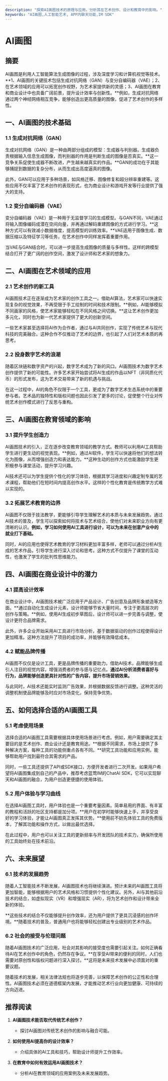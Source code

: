 ```yaml
---
description: "探索AI画图技术的原理与应用，分析其在艺术创作、设计和教育中的影响。"
keywords: "AI画图,人工智能艺术, APP内聊天功能,IM SDK"
---
```

# AI画图

## 摘要

AI画图是利用人工智能算法生成图像的过程，涉及深度学习和计算机视觉等技术。**1、AI画图的关键技术包括生成对抗网络（GAN）与变分自编码器（VAE）；2、在艺术领域的应用可以拓宽创作视野，为艺术家提供新的灵感；3、AI画图在教育和商业设计中也具备广阔前景，提升设计效率与创新性。**例如，生成对抗网络通过两个神经网络相互竞争，能够创造出更高质量的图像，促进了艺术创作的多样性。

## 一、AI画图的技术基础

### 1.1 生成对抗网络（GAN）

生成对抗网络（GAN）是一种由两部分组成的模型：生成器与判别器。生成器负责根据输入信息生成图像，而判别器的作用是判断生成的图像是否真实。**这一竞争关系促使生成器不断改进，产生越来越真实的作品。**GAN的成功在于其能够捕捉到数据的复杂分布，从而生成出高度逼真的图像。

此外，GAN可以应用于多种场景，如风格迁移、图像修复和超分辨率重建等。这些应用不仅丰富了艺术创作的表现形式，也为商业设计和游戏开发等行业提供了强大的支持。

### 1.2 变分自编码器（VAE）

变分自编码器（VAE）是一种用于无监督学习的生成模型。与GAN不同，VAE通过将输入图像编码成潜在空间向量，并再通过解码重建图像的方式进行学习。**这种方式可以有效减小数据维度，提高模型的训练效率。**VAE适用于图像生成、数据压缩以及特征学习等任务，在艺术创作中同样发挥着重要作用。

当VAE与GAN结合时，可以进一步提高生成图像的质量与多样性。这样的跨模型结合打开了更广阔的创作空间，激发了设计师和艺术家的想象力。

## 二、AI画图在艺术领域的应用

### 2.1 艺术创作的新工具

AI画图技术正在逐渐成为艺术家的创作工具之一。借助AI算法，艺术家可以快速实现复杂的视觉效果，不再受限于手工绘制的时间和技术限制。**例如，AI能够模拟不同画家的风格，使艺术家能够轻松在不同风格之间切换。**这让艺术创作更加多元化，同时也为新一代艺术家提供了更大的创新空间。

一些艺术家甚至选择将AI作为合作者，通过与AI共同创作，实现了传统艺术与现代科技的完美融合。这种合作不仅推动了艺术的边界，也引起了人们对艺术本质的再思考。

### 2.2 投身数字艺术的浪潮

随着区块链和数字资产的兴起，数字艺术成为了新的风口。AI画图技术为数字艺术创作提供了新的可能性。许多艺术家开始尝试将AI生成的作品以NFT（非同质化代币）的形式发布，这为艺术交易带来了新的机遇与挑战。

在这一过程中，AI的角色不仅限于一个工具，更成为了数字艺术生态系统中的重要参与者。艺术品的独特性和版权问题也因此引发了更多的讨论，促使整个行业对传统艺术创作模式进行了反思与重构。

## 三、AI画图在教育领域的影响

### 3.1 提升学生创造力

AI画图技术的引入，正在逐步改变教育领域的教学方式。教师可以利用AI工具帮助学生进行更生动的视觉表现。**例如，通过AI软件，学生可以快速将他们的想法转化为图像，从而增强创造力和表达能力。**这种生动的创作方式也能激励学生更积极参与课堂活动，提升学习兴趣。

AI技术还可以为学生提供个性化的学习体验，根据其学习进度和兴趣定制专属的艺术课程，帮助他们在短时间内提高创作水平。这样的个性化教育是传统教学方式难以实现的。

### 3.2 拓展艺术教育的边界

AI画图不仅限于技法教学，更能够引导学生理解艺术的本质与未来发展趋势。通过AI技术的普及，学生可以探索如何将技术与艺术结合，使他们对未来职业方向有更清晰的认识。**例如，学习如何使用AI工具进行设计，可以为未来在创意产业中的就业打下基础。**

同时，AI的应用也使得艺术教育的学习材料更加丰富多样，老师可以通过分析AI生成的艺术作品，引导学生进行深入讨论和思考。这种方式不仅提升了课堂的互动性，也激发了学生的批判性思维能力。

## 四、AI画图在商业设计中的潜力

### 4.1 提高设计效率

在商业设计中，AI画图技术被广泛应用于产品设计、广告创意及品牌形象塑造等方面。**通过自动化生成设计元素，设计师能够节省大量时间，专注于更高层次的创作与策略。**例如，使用AI生成初步草图后，设计师可以进一步完善与调整，使设计更符合品牌需求。

此外，许多企业开始采用AI工具进行市场分析，基于数据驱动的创作过程使得设计更加精准。这种方法提升了项目的成功率，并能够有效降低成本。

### 4.2 赋能品牌传播

AI画图不仅仅是设计工具，更是品牌传播的重要助力。借助AI技术，品牌能够生成引人注目的视觉内容，增强消费者的参与感与记忆点。**通过AI分析消费者喜好与行为，品牌能够创造更具针对性的广告内容，提升市场营销效果。**

与此同时，AI技术还能实时监测广告效果，并根据数据反馈进行调整。这种灵活的调整机制使品牌能够及时应对市场变化，保持竞争优势。

## 五、如何选择合适的AI画图工具

### 5.1 考虑使用场景

选择合适的AI画图工具需要根据具体使用场景进行考虑。例如，用户需要确定其主要目的是艺术创作、商业设计还是教育用途。**根据不同需求，市场上提供了多种解决方案，每种工具的功能侧重点各有不同。**研究工具功能和应用实例，能够帮助用户找到最符合其需求的产品。

同时，一些工具还提供了API或SDK接口，方便开发者进行二次开发。如果用户希望将AI画图集成到自己的产品中，推荐考虑蓝莺IM的ChatAI SDK，它可以实现聊天和AI画图的融合，为用户创造更便捷的使用体验。

### 5.2 用户体验与学习曲线

在选择AI画图工具时，用户体验也是一个重要考量因素。简单易用的界面、有丰富的教程和活跃的社区支持都是加分项。**用户在初学时能够快速上手，并享受良好的学习体验，才能让AI画图真正发挥其优势。**使用前不妨先体验工具的免费版本，了解其功能和操作方式，以做出最优选择。

在此过程中，用户也可以关注工具的更新频率与开发团队的技术实力，确保所使用的工具始终处在技术前沿。

## 六、未来展望

### 6.1 技术的发展趋势

随着人工智能技术不断发展，AI画图技术也将继续演进。预计未来的AI画图工具将更加智能，能够根据用户的艺术风格和习惯提供个性化建议。另外，AI与其他前沿技术的结合，如虚拟现实（VR）和增强现实（AR），将为艺术创作和设计带来全新的体验。

**这些技术的结合不仅能够提升创作效率，还为用户提供了更具沉浸感的创作环境。**随着技术的普及，普通用户也将能够轻松创建出专业级别的艺术作品。

### 6.2 社会的接受与伦理问题

随着AI画图技术的广泛应用，社会对其影响的接受度也需要引起关注。如何正确看待AI在艺术创作中的角色，仍然存在争议。**在享受AI带来的便利的同时，人们也需要对原创性和版权问题进行深入探讨。**这将是未来技术发展中必须面对的重要议题。

随着技术的发展，相关法律法规也将逐步完善，以保障艺术创作的公正性和合理性。AI画图技术必须在道德框架内发展，才能推动艺术行业向更加健康、可持续的方向迈进。

## 推荐阅读
1. **AI画图技术能否取代传统艺术创作？**
   - 探讨AI画图对传统艺术创作的影响与融合可能。
   
2. **如何使用AI提高你的设计效率？**
   - 介绍具体的AI工具和技巧，帮助设计师提升工作效率。
   
3. **在教育中如何有效运用AI画图技术？**
   - 分析AI在教育领域的应用案例及未来发展趋势。
